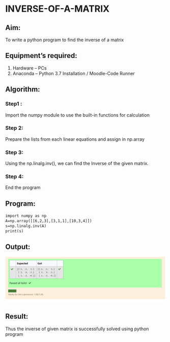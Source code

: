 # INVERSE-OF-A-MATRIX
## Aim:
To write a python program to find the inverse of a matrix
## Equipment’s required:
1. 	Hardware – PCs
2. 	Anaconda – Python 3.7 Installation / Moodle-Code Runner
## Algorithm:
### Step1 : 
Import the numpy module to use the built-in functions for calculation
### Step 2: 
 Prepare the lists from each linear equations and assign in np.array
### Step 3: 
Using the np.linalg.inv(), we can find the Inverse of the given matrix.
### Step 4: 
End the program
## Program:
~~~
import numpy as np
A=np.array([[6,2,3],[3,1,1],[10,3,4]]) 
s=np.linalg.inv(A)
print(s)
~~~
## Output:
![inverse_of_matrix](Inverse.png)

## Result:
Thus the inverse of given matrix is successfully solved using python program

